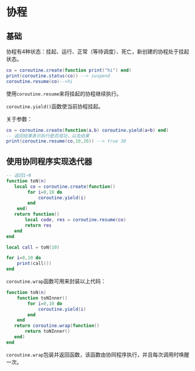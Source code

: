 # 协程

## 基础

协程有4种状态：挂起、运行、正常（等待调度）、死亡，新创建的协程处于挂起状态。

```lua
co = coroutine.create(function print("hi") end)
print(coroutine.status(co)) --> suspend
coroutine.resume(co)-->hi
```

使用`coroutine.resume`来将挂起的协程继续执行。

`coroutine.yield()`函数使当前协程挂起。

关于参数：

```lua
co = coroutine.create(function(a,b) coroutine.yield(a+b) end)
-- 返回结果表示执行是否成功，以及结果
print(coroutine.resume(co,10,20)) --> true 30
```

## 使用协同程序实现迭代器

```lua
-- 返回1~N
function toN(n)
   local co = coroutine.create(function()
		for i=0,10 do
			coroutine.yield(i)
		end
    end)
   return function()
	   local code, res = coroutine.resume(co)
	   return res
   end
end

local call = toN(10)

for i=0,10 do
	print(call())
end
```

`coroutine.wrap`函数可用来封装以上代码：

```lua
function toN(n)
    function toNInner()
		for i=0,10 do
			coroutine.yield(i)
		end
    end
   return coroutine.wrap(function()
       return toNInner()
   end)
end
```

`coroutine.wrap`包装并返回函数，该函数由协同程序执行，并且每次调用时唤醒一次。
